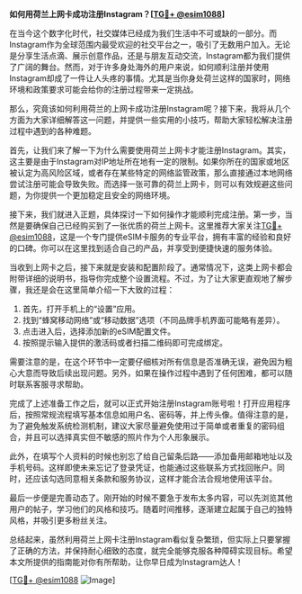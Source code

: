**如何用荷兰上网卡成功注册Instagram？[[TG💪+ @esim1088](https://t.me/s/esim1088)]**

在当今这个数字化时代，社交媒体已经成为我们生活中不可或缺的一部分。而Instagram作为全球范围内最受欢迎的社交平台之一，吸引了无数用户加入。无论是分享生活点滴、展示创意作品，还是与朋友互动交流，Instagram都为我们提供了广阔的舞台。然而，对于许多身处海外的用户来说，如何顺利注册并使用Instagram却成了一件让人头疼的事情。尤其是当你身处荷兰这样的国家时，网络环境和政策要求可能会给你的注册过程带来一定挑战。

那么，究竟该如何利用荷兰的上网卡成功注册Instagram呢？接下来，我将从几个方面为大家详细解答这一问题，并提供一些实用的小技巧，帮助大家轻松解决注册过程中遇到的各种难题。

首先，让我们来了解一下为什么需要使用荷兰上网卡才能注册Instagram。其实，这主要是由于Instagram对IP地址所在地有一定的限制。如果你所在的国家或地区被认定为高风险区域，或者存在某些特定的网络监管政策，那么直接通过本地网络尝试注册可能会导致失败。而选择一张可靠的荷兰上网卡，则可以有效规避这些问题，为你提供一个更加稳定且安全的网络环境。

接下来，我们就进入正题，具体探讨一下如何操作才能顺利完成注册。第一步，当然是要确保自己已经购买到了一张优质的荷兰上网卡。这里推荐大家关注[TG💪+ @esim1088](https://t.me/s/esim1088)，这是一个专门提供eSIM卡服务的专业平台，拥有丰富的经验和良好的口碑。你可以在这里找到适合自己的产品，并享受到便捷快速的服务体验。

当收到上网卡之后，接下来就是安装和配置阶段了。通常情况下，这类上网卡都会附带详细的说明书，指导你完成整个设置流程。不过，为了让大家更直观地了解步骤，我还是会在这里简单介绍一下大致的过程：

1. 首先，打开手机上的“设置”应用。
2. 找到“蜂窝移动网络”或“移动数据”选项（不同品牌手机界面可能略有差异）。
3. 点击进入后，选择添加新的eSIM配置文件。
4. 按照提示输入提供的激活码或者扫描二维码即可完成绑定。

需要注意的是，在这个环节中一定要仔细核对所有信息是否准确无误，避免因为粗心大意而导致后续出现问题。另外，如果在操作过程中遇到了任何困难，都可以随时联系客服寻求帮助。

完成了上述准备工作之后，就可以正式开始注册Instagram账号啦！打开应用程序后，按照常规流程填写基本信息如用户名、密码等，并上传头像。值得注意的是，为了避免触发系统检测机制，建议大家尽量避免使用过于简单或者重复的密码组合，并且可以选择真实但不敏感的照片作为个人形象展示。

此外，在填写个人资料的时候也别忘了给自己留条后路——添加备用邮箱地址以及手机号码。这样即使未来忘记了登录凭证，也能通过这些联系方式找回账户。同时，还应该勾选同意相关条款和服务协议，这样才能合法合规地使用该平台。

最后一步便是完善动态了。刚开始的时候不要急于发布太多内容，可以先浏览其他用户的帖子，学习他们的风格和技巧。随着时间推移，逐渐建立起属于自己的独特风格，并吸引更多粉丝关注。

总结起来，虽然利用荷兰上网卡注册Instagram看似复杂繁琐，但实际上只要掌握了正确的方法，并保持耐心细致的态度，就完全能够克服各种障碍实现目标。希望本文所提供的指南能对你有所帮助，让你早日成为Instagram达人！

[[TG💪+ @esim1088](https://t.me/s/esim1088) ![Image](https://i.postimg.cc/4NQfJmqS/Snipaste-2025-05-13-00-14-12.png)]